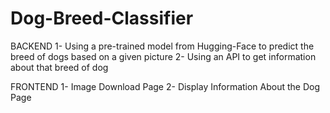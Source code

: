 # Dog-Breed-Classifier


BACKEND
1- Using a pre-trained model from Hugging-Face to predict the breed of dogs based on a given picture
2- Using an API to get information about that breed of dog


FRONTEND
1- Image Download Page
2- Display Information About the Dog Page

